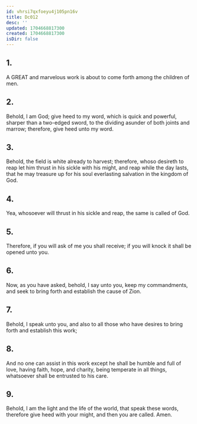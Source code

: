 ```yaml
---
id: vhrsi7qxfoeyu4j105pn16v
title: Dc012
desc: ''
updated: 1704668817300
created: 1704668817300
isDir: false
---
```

## 1.
A GREAT and marvelous work is about to come forth among the children of men.
## 2.
Behold, I am God; give heed to my word, which is quick and powerful, sharper than a two-edged sword, to the dividing asunder of both joints and marrow; therefore, give heed unto my word.
## 3.
Behold, the field is white already to harvest; therefore, whoso desireth to reap let him thrust in his sickle with his might, and reap while the day lasts, that he may treasure up for his soul everlasting salvation in the kingdom of God.
## 4.
Yea, whosoever will thrust in his sickle and reap, the same is called of God.
## 5.
Therefore, if you will ask of me you shall receive; if you will knock it shall be opened unto you.
## 6.
Now, as you have asked, behold, I say unto you, keep my commandments, and seek to bring forth and establish the cause of Zion.
## 7.
Behold, I speak unto you, and also to all those who have desires to bring forth and establish this work;
## 8.
And no one can assist in this work except he shall be humble and full of love, having faith, hope, and charity, being temperate in all things, whatsoever shall be entrusted to his care.
## 9.
Behold, I am the light and the life of the world, that speak these words, therefore give heed with your might, and then you are called. Amen.
